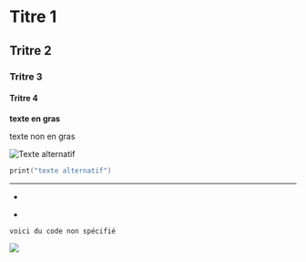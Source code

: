 # Titre 1
## Tritre 2
### Tritre 3
#### Tritre 4
**texte en gras**

texte non en gras

![Texte alternatif](chemin/vers/votre/image.extension)

```powershell
print("texte alternatif")
```

---

-

*

`voici du code non spécifié`

<image src="./Images/S0-salon-de-geneve-2017-ferrari-812-superfast-toujours-plus-396271.jpg">